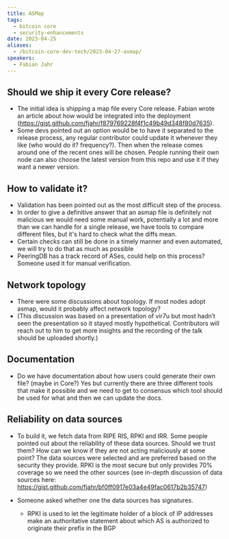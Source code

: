 ```yaml
---
title: ASMap
tags:
  - bitcoin core
  - security-enhancements
date: 2023-04-25
aliases:
  - /bitcoin-core-dev-tech/2023-04-27-asmap/
speakers:
  - Fabian Jahr
---
```

## Should we ship it every Core release?

- The initial idea is shipping a map file every Core release. Fabian wrote an article about how would be integrated into the deployment (<https://gist.github.com/fjahr/f879769228f4f1c49b49d348f80d7635>).
- Some devs pointed out an option would be to have it separated to the release process, any regular contributor could update it whenever they like (who would do it? frequency?). Then when the release comes around one of the recent ones will be chosen. People running their own node can also choose the latest version from this repo and use it if they want a newer version.

## How to validate it?

- Validation has been pointed out as the most difficult step of the process.
- In order to give a definitive answer that an asmap file is definitely not malicious we would need some manual work, potentially a lot and more than we can handle for a single release, we have tools to compare different files, but it's hard to check what the diffs mean.
- Certain checks can still be done in a timely manner and even automated, we will try to do that as much as possible
- PeeringDB has a track record of ASes, could help on this process? Someone used it for manual verification.

## Network topology

- There were some discussions about topology. If most nodes adopt asmap, would it probably affect network topology?
- (This discussion was based on a presentation of vir7u but most hadn’t seen the presentation so it stayed mostly hypothetical. Contributors will reach out to him to get more insights and the recording of the talk should be uploaded shortly.)

## Documentation

- Do we have documentation about how users could generate their own file? (maybe in Core?) Yes but currently there are three different tools that make it possible and we need to get to consensus which tool should be used for what and then we can update the docs.

## Reliability on data sources

- To build it, we fetch data from RIPE RIS, RPKI and IRR. Some people pointed out about the reliability of these data sources. Should we trust them? How can we know if they are not acting maliciously at some point? The data sources were selected and are preferred based on the security they provide. RPKI is the most secure but only provides 70% coverage so we need the other sources (see in-depth discussion of data sources here: <https://gist.github.com/fjahr/bf0ff0917e03a4e49fac0617b2b35747>)

- Someone asked whether one the data sources has signatures.
  - RPKI is used to let the legitimate holder of a block of IP addresses make an authoritative statement about which AS is authorized to originate their prefix in the BGP
